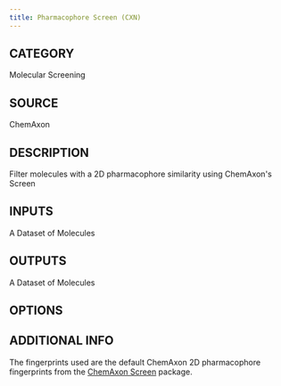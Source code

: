 ```yaml
---
title: Pharmacophore Screen (CXN)
---
```


## CATEGORY
Molecular Screening

## SOURCE
ChemAxon

## DESCRIPTION
Filter molecules with a 2D pharmacophore similarity using ChemAxon's Screen

## INPUTS
A Dataset of Molecules

## OUTPUTS
A Dataset of Molecules

## OPTIONS

## ADDITIONAL INFO
The fingerprints used are the default ChemAxon 2D pharmacophore fingerprints from the [ChemAxon Screen](https://chemaxon.com/products/screen-suite) package.
